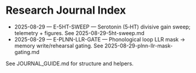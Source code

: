 # Research Journal Index

- 2025-08-29 — E-5HT-SWEEP — Serotonin (5‑HT) divisive gain sweep; telemetry + figures. See 2025-08-29-5ht-sweep.md
- 2025-08-29 — E-PLNN-LLR-GATE — Phonological loop LLR mask → memory write/rehearsal gating. See 2025-08-29-plnn-llr-mask-gating.md

See JOURNAL_GUIDE.md for structure and helpers.

